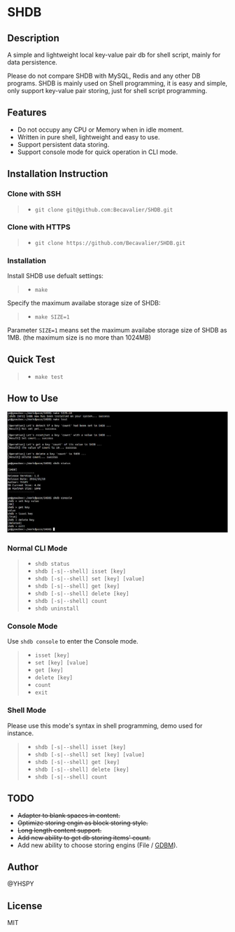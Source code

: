 # SHDB

## Description
A simple and lightweight local key-value pair db for shell script, mainly for data persistence.

Please do not compare SHDB with MySQL, Redis and any other DB programs. SHDB is mainly used on Shell programming, it is easy and simple, only support key-value pair storing, just for shell script programming.


## Features

* Do not occupy any CPU or Memory when in idle moment.
* Written in pure shell, lightweight and easy to use.
* Support persistent data storing.
* Support console mode for quick operation in CLI mode.

## Installation Instruction

### Clone with SSH
>* `git clone git@github.com:Becavalier/SHDB.git`

### Clone with HTTPS
>* `git clone https://github.com/Becavalier/SHDB.git`

### Installation
Install SHDB use defualt settings:
>* `make` 

Specify the maximum availabe storage size of SHDB:

>* `make SIZE=1` 

Parameter `SIZE=1` means set the maximum availabe storage size of SHDB as 1MB. (the maximum size is no more than 1024MB)

## Quick Test

>* `make test`

## How to Use

![image](https://github.com/Becavalier/SHDB/blob/master/imgs/screenshot.jpg?raw=true)

### Normal CLI Mode
>* `shdb status`
>* `shdb [-s|--shell] isset [key]`
>* `shdb [-s|--shell] set [key] [value]`
>* `shdb [-s|--shell] get [key]`
>* `shdb [-s|--shell] delete [key]`
>* `shdb [-s|--shell] count`
>* `shdb uninstall`

### Console Mode

Use `shdb console` to enter the Console mode.

>* `isset [key]`
>* `set [key] [value]`
>* `get [key]`
>* `delete [key]`
>* `count`
>* `exit`

### Shell Mode

Please use this mode's syntax in shell programming, demo used for instance.

>* `shdb [-s|--shell] isset [key]`
>* `shdb [-s|--shell] set [key] [value]`
>* `shdb [-s|--shell] get [key]`
>* `shdb [-s|--shell] delete [key]`
>* `shdb [-s|--shell] count`

## TODO
* ~~Adapter to blank spaces in content.~~
* ~~Optimize storing engin as block storing style.~~
* ~~Long length content support.~~
* ~~Add new ability to get db storing items' count.~~
* Add new ability to choose storing engins (File / [GDBM](http://www.gnu.org.ua/software/gdbm/manual.html)).

## Author
@YHSPY

## License
MIT
